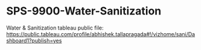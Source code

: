 # SPS-9900-Water-Sanitization
Water &amp; Sanitization
tableau public file: https://public.tableau.com/profile/abhishek.tallapragada#!/vizhome/sani/Dashboard1?publish=yes
